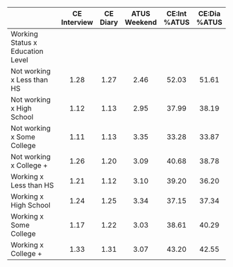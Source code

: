 
|                      | CE<br>Interview |  CE<br>Diary | ATUS<br>Weekend | CE:Int<br>%ATUS | CE:Dia<br>%ATUS |
| -------------------- | :----------: | :----------: | :----------: | :----------: | :----------: |
| Working Status x Education Level |              |              |              |              |              |
| Not working x Less than HS |         1.28 |         1.27 |         2.46 |        52.03 |        51.61 |
| Not working x High School |         1.12 |         1.13 |         2.95 |        37.99 |        38.19 |
| Not working x Some College |         1.11 |         1.13 |         3.35 |        33.28 |        33.87 |
| Not working x College + |         1.26 |         1.20 |         3.09 |        40.68 |        38.78 |
| Working x Less than HS |         1.21 |         1.12 |         3.10 |        39.20 |        36.20 |
| Working x High School |         1.24 |         1.25 |         3.34 |        37.15 |        37.34 |
| Working x Some College |         1.17 |         1.22 |         3.03 |        38.61 |        40.29 |
| Working x College +  |         1.33 |         1.31 |         3.07 |        43.20 |        42.55 |

